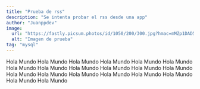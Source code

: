 ```yaml
---
title: "Prueba de rss"
description: "Se intenta probar el rss desde una app"
author: "Juanppdev"
image:
  url: "https://fastly.picsum.photos/id/1050/200/300.jpg?hmac=mMZp1DAD5EpHCZh-YBwfvrg5w327V3DoJQ8CmRAKF70"
  alt: "Imagen de prueba"
tag: "mysql"
---
```


Hola Mundo  Hola Mundo   Hola Mundo   Hola Mundo   Hola Mundo   Hola Mundo   Hola Mundo   Hola Mundo   Hola Mundo   Hola Mundo   Hola Mundo   Hola Mundo   Hola Mundo   Hola Mundo   Hola Mundo   Hola Mundo   Hola Mundo   Hola Mundo   Hola Mundo   Hola Mundo  
